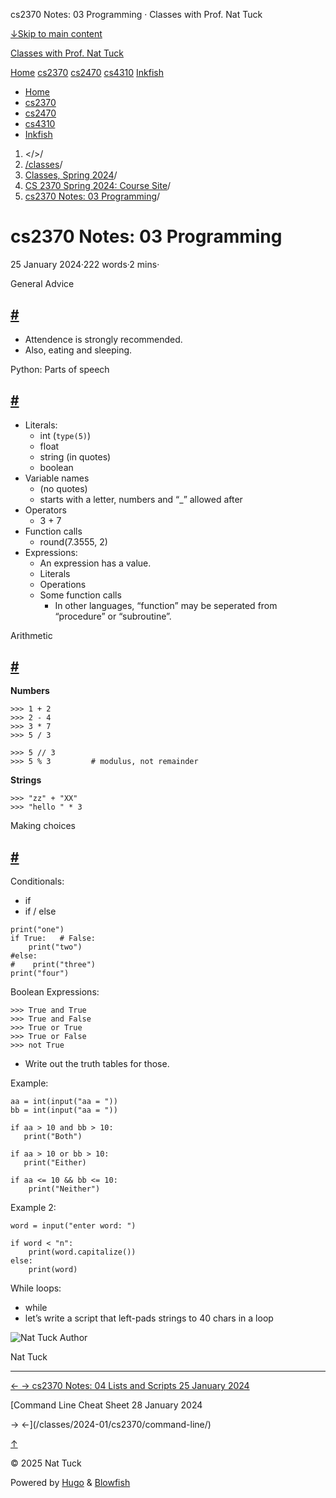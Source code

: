 




cs2370 Notes: 03 Programming · Classes with Prof. Nat Tuck






















[↓Skip to main content](#main-content)

[Classes with Prof. Nat Tuck](/)

[Home](/)
[cs2370](/classes/2025-01/cs2370/)
[cs2470](/classes/2025-01/cs2470/)
[cs4310](/classes/2025-01/cs4310/)
[Inkfish](https://inkfish.homework.quest/)









* [Home](/)
* [cs2370](/classes/2025-01/cs2370/)
* [cs2470](/classes/2025-01/cs2470/)
* [cs4310](/classes/2025-01/cs4310/)
* [Inkfish](https://inkfish.homework.quest/)





1. </>/
2. [/classes](/classes/)/
3. [Classes, Spring 2024](/classes/2024-01/)/
4. [CS 2370 Spring 2024: Course Site](/classes/2024-01/cs2370/)/
5. [cs2370 Notes: 03 Programming](/classes/2024-01/cs2370/notes/03-programming/)/

cs2370 Notes: 03 Programming
============================

25 January 2024·222 words·2 mins·





General Advice

[#](#general-advice)
------------------------------------

* Attendence is strongly recommended.
* Also, eating and sleeping.

Python: Parts of speech

[#](#python-parts-of-speech)
-----------------------------------------------------

* Literals:
  + int (`type(5)`)
  + float
  + string (in quotes)
  + boolean
* Variable names
  + (no quotes)
  + starts with a letter, numbers and “\_” allowed after
* Operators
  + 3 + 7
* Function calls
  + round(7.3555, 2)
* Expressions:
  + An expression has a value.
  + Literals
  + Operations
  + Some function calls
    - In other languages, “function” may be seperated from
      “procedure” or “subroutine”.

Arithmetic

[#](#arithmetic)
----------------------------

**Numbers**

```
>>> 1 + 2
>>> 2 - 4
>>> 3 * 7
>>> 5 / 3

>>> 5 // 3
>>> 5 % 3         # modulus, not remainder

```

**Strings**

```
>>> "zz" + "XX"
>>> "hello " * 3

```

Making choices

[#](#making-choices)
------------------------------------

Conditionals:

* if
* if / else

```
print("one")
if True:   # False:
    print("two")
#else:
#    print("three")
print("four")

```

Boolean Expressions:

```
>>> True and True
>>> True and False
>>> True or True
>>> True or False
>>> not True

```

* Write out the truth tables for those.

Example:

```
aa = int(input("aa = "))
bb = int(input("aa = "))

if aa > 10 and bb > 10:
   print("Both")

if aa > 10 or bb > 10:
   print("Either)
   
if aa <= 10 && bb <= 10:
    print("Neither")

```

Example 2:

```
word = input("enter word: ")

if word < "n":
    print(word.capitalize())
else:
    print(word)

```

While loops:

* while
* let’s write a script that left-pads strings to 40 chars in
  a loop

![Nat Tuck](/img/author_hu_995db18b97553af7.jpg)
Author

Nat Tuck











---


[←
→
cs2370 Notes: 04 Lists and Scripts
25 January 2024](/classes/2024-01/cs2370/notes/04-lists-and-scripts/)

[Command Line Cheat Sheet
28 January 2024


→
←](/classes/2024-01/cs2370/command-line/)





[↑](#the-top "Scroll to top")

©
2025
Nat Tuck

Powered by [Hugo](https://gohugo.io/) & [Blowfish](https://blowfish.page/)













